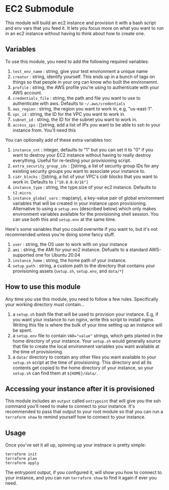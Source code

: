
# EC2 Submodule

This module will build an ec2 instance and provision it with a bash script and env vars that you feed it. It lets you focus more on what you want to run in an ec2 instance without having to think about how to create one.

## Variables

To use this module, you need to add the following required variables:

1. `test_env_name` : string, give your test environment a unique name
2. `creator` : string, identify yourself. This ends up in a bunch of tags on things so that people in your org can know who built the environemnt.
3. `profile` : string, the AWS profile you're using to authenticate with your AWS account. 
4. `credentials_file` : string, the path and file you want to use to authenticate with aws. Defaults to `~/.aws/credentials`
5. `aws_region` : string, the region you want to work in, e.g, "us-east-1".
6. `vpc_id` : string, the ID for the VPC you want to work in.
7. `subnet_id` : string, the ID for the subnet you want to work in. 
8. `access_ips` : []string, add a list of IPs you want to be able to ssh to your instance from. You'll need this 

You can optionally add of these extra variables too:

1. `instance_cnt` : integer, defaults to "1" but you can set it to "0" if you want to destroy your EC2 instance without having to really destroy everything. Useful for re-testing your provisioning script. 
2. `extra_security_group_ids` : []string, a list of security group IDs for any existing security groups you want to associate your instance to. 
3. `cidr_blocks` : []string, a list of your VPC's cidr blocks that you want to work in. Defaults to `["10.0.0.0/16"]`
4. `instance_type` : string, the type.size of your ec2 instance. Defaults to `t2.micro`. 
5. `instance_global_vars` : map(any), a key-value pair of global environment variables that will be created in your instance upon provisioning. Alternative to using a `setup.env` (described below) which only makes environment variables available for the provisioning shell session. You can use both this and `setup.env` at the same time.

Here's some variables that you could overwrite if you want to, but it's not recommended unless you're doing some fancy stuff. 

1. `user` : string, the OS user to work with on your instance
2. `ami` : string, the AMI for your ec2 instance. Defualts to a standard AWS-supported one for Ubuntu 20.04
3. `instance_home` : string, the home path of your instance. 
4. `setup_path` : string, a custom path to the directory that contains your provisioning assets (`setup.sh`, `setup.env`, and `data/*`)

## How to use this module

Any time you use this module, you need to follow a few rules. Specifically your working directory must contain...

1. a `setup.sh` bash file that will be used to provision your instance. E.g, if you want your instance to run nginx, write this script to install nginx. Writing this file is where the bulk of your time setting up an instance will be spent. 
2. a `setup.env` file to contain `VAR="value"` strings, which gets planted in the home directory of your instance. Your `setup.sh` would generally source that file to create the local environment variables you want available at the time of provisioning. 
3. a `data/` directory to contain any other files you want available to your `setup.sh` script at the time of provisioning. This directory and all its contents get copied to the home directory of your instance, so your `setup.sh` can find them at `${HOME}/data/`. 

## Accessing your instance after it is provisioned

This module includes an `output` called `entrypoint` that will give you the ssh command you'll need to make to connect to your instance. It's recommended to pass that output to your root module so that you can run a `terraform show` to remind yourself how to connect to your instance. 

## Usage

Once you've set it all up, spinning up your instnace is pretty simple:

```
terraform init
terraform plan
terraform apply
```

The entrypoint output, if you configured it, will show you how to connect to your instance, and you can run `terraform show` to find it again if ever you need. 
